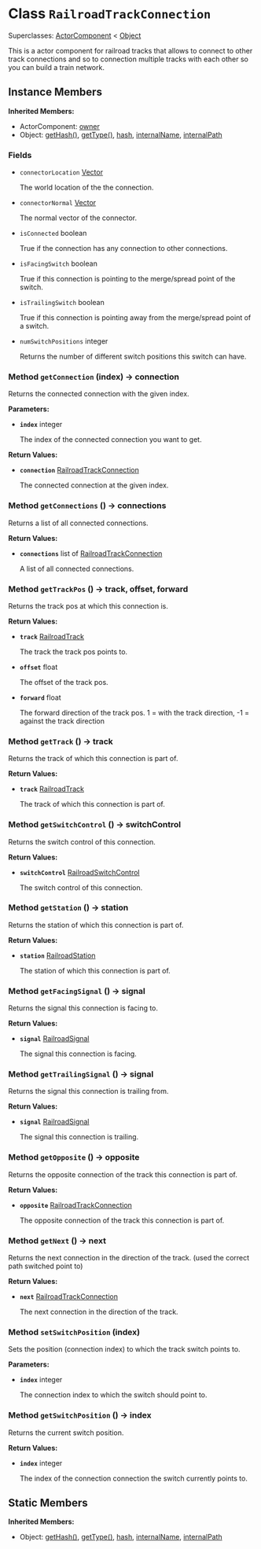 # Class <code>RailroadTrackConnection</code>

Superclasses: <a href="ActorComponent.md">ActorComponent</a> < <a href="Object.md">Object</a>

This is a actor component for railroad tracks that allows to connect to other track connections and so to connection multiple tracks with each other so you can build a train network.
## Instance Members
<b>Inherited Members:</b>
- ActorComponent: <a href="ActorComponent.md#user-content-owner">owner</a>
- Object: <a href="Object.md#user-content-get-hash">getHash()</a>, <a href="Object.md#user-content-get-type">getType()</a>, <a href="Object.md#user-content-hash">hash</a>, <a href="Object.md#user-content-internal-name">internalName</a>, <a href="Object.md#user-content-internal-path">internalPath</a>
### Fields
- <code id="connector-location">connectorLocation</code> <a href="../structs/Vector.md">Vector</a>

  The world location of the the connection.
- <code id="connector-normal">connectorNormal</code> <a href="../structs/Vector.md">Vector</a>

  The normal vector of the connector.
- <code id="is-connected">isConnected</code> boolean

  True if the connection has any connection to other connections.
- <code id="is-facing-switch">isFacingSwitch</code> boolean

  True if this connection is pointing to the merge/spread point of the switch.
- <code id="is-trailing-switch">isTrailingSwitch</code> boolean

  True if this connection is pointing away from the merge/spread point of a switch.
- <code id="num-switch-positions">numSwitchPositions</code> integer

  Returns the number of different switch positions this switch can have.
### Method <code id="get-connection">getConnection</code> (index) → connection
Returns the connected connection with the given index.

<b>Parameters:</b>

- <code><b>index</b></code> integer

  The index of the connected connection you want to get.

<b>Return Values:</b>

- <code><b>connection</b></code> <a href="RailroadTrackConnection.md">RailroadTrackConnection</a>

  The connected connection at the given index.
### Method <code id="get-connections">getConnections</code> () → connections
Returns a list of all connected connections.


<b>Return Values:</b>

- <code><b>connections</b></code> list of <a href="RailroadTrackConnection.md">RailroadTrackConnection</a>

  A list of all connected connections.
### Method <code id="get-track-pos">getTrackPos</code> () → track, offset, forward
Returns the track pos at which this connection is.


<b>Return Values:</b>

- <code><b>track</b></code> <a href="RailroadTrack.md">RailroadTrack</a>

  The track the track pos points to.
- <code><b>offset</b></code> float

  The offset of the track pos.
- <code><b>forward</b></code> float

  The forward direction of the track pos. 1 = with the track direction, -1 = against the track direction
### Method <code id="get-track">getTrack</code> () → track
Returns the track of which this connection is part of.


<b>Return Values:</b>

- <code><b>track</b></code> <a href="RailroadTrack.md">RailroadTrack</a>

  The track of which this connection is part of.
### Method <code id="get-switch-control">getSwitchControl</code> () → switchControl
Returns the switch control of this connection.


<b>Return Values:</b>

- <code><b>switchControl</b></code> <a href="RailroadSwitchControl.md">RailroadSwitchControl</a>

  The switch control of this connection.
### Method <code id="get-station">getStation</code> () → station
Returns the station of which this connection is part of.


<b>Return Values:</b>

- <code><b>station</b></code> <a href="RailroadStation.md">RailroadStation</a>

  The station of which this connection is part of.
### Method <code id="get-facing-signal">getFacingSignal</code> () → signal
Returns the signal this connection is facing to.


<b>Return Values:</b>

- <code><b>signal</b></code> <a href="RailroadSignal.md">RailroadSignal</a>

  The signal this connection is facing.
### Method <code id="get-trailing-signal">getTrailingSignal</code> () → signal
Returns the signal this connection is trailing from.


<b>Return Values:</b>

- <code><b>signal</b></code> <a href="RailroadSignal.md">RailroadSignal</a>

  The signal this connection is trailing.
### Method <code id="get-opposite">getOpposite</code> () → opposite
Returns the opposite connection of the track this connection is part of.


<b>Return Values:</b>

- <code><b>opposite</b></code> <a href="RailroadTrackConnection.md">RailroadTrackConnection</a>

  The opposite connection of the track this connection is part of.
### Method <code id="get-next">getNext</code> () → next
Returns the next connection in the direction of the track. (used the correct path switched point to)


<b>Return Values:</b>

- <code><b>next</b></code> <a href="RailroadTrackConnection.md">RailroadTrackConnection</a>

  The next connection in the direction of the track.
### Method <code id="set-switch-position">setSwitchPosition</code> (index)
Sets the position (connection index) to which the track switch points to.

<b>Parameters:</b>

- <code><b>index</b></code> integer

  The connection index to which the switch should point to.

### Method <code id="get-switch-position">getSwitchPosition</code> () → index
Returns the current switch position.


<b>Return Values:</b>

- <code><b>index</b></code> integer

  The index of the connection connection the switch currently points to.
## Static Members
<b>Inherited Members:</b>
- Object: <a href="Object.md#user-content-s-get-hash">getHash()</a>, <a href="Object.md#user-content-s-get-type">getType()</a>, <a href="Object.md#user-content-s-hash">hash</a>, <a href="Object.md#user-content-s-internal-name">internalName</a>, <a href="Object.md#user-content-s-internal-path">internalPath</a>